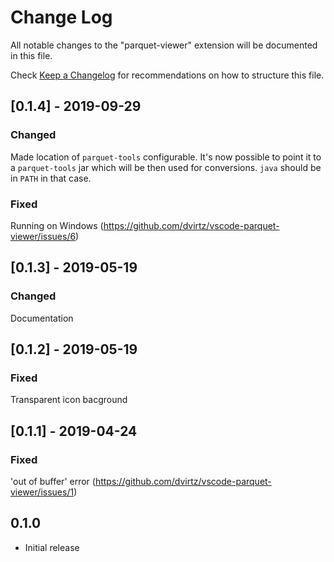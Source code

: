 # Change Log
All notable changes to the "parquet-viewer" extension will be documented in this file.

Check [Keep a Changelog](http://keepachangelog.com/) for recommendations on how to structure this file.

## [0.1.4] - 2019-09-29
### Changed
Made location of `parquet-tools` configurable.
It's now possible to point it to a `parquet-tools` jar which will be then used for conversions.
`java` should be in `PATH` in that case.

### Fixed
Running on Windows (https://github.com/dvirtz/vscode-parquet-viewer/issues/6)

## [0.1.3] - 2019-05-19
### Changed
Documentation

## [0.1.2] - 2019-05-19
### Fixed
Transparent icon bacground

## [0.1.1] - 2019-04-24
### Fixed
'out of buffer' error (https://github.com/dvirtz/vscode-parquet-viewer/issues/1)

## 0.1.0
- Initial release